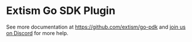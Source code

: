# Extism Go SDK Plugin

See more documentation at https://github.com/extism/go-pdk and
[join us on Discord](https://extism.org/discord) for more help.

